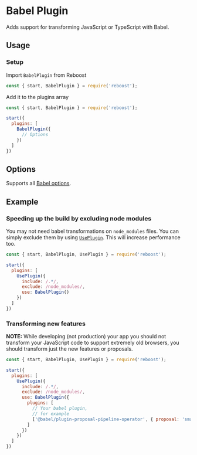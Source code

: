 # Babel Plugin
Adds support for transforming JavaScript or TypeScript with Babel.

## Usage
### Setup
Import `BabelPlugin` from Reboost
```js
const { start, BabelPlugin } = require('reboost');
```
Add it to the plugins array
```js
const { start, BabelPlugin } = require('reboost');

start({
  plugins: [
    BabelPlugin({
      // Options
    })
  ]
})
```

## Options
Supports all [Babel options](https://babeljs.io/docs/en/options).

## Example
### Speeding up the build by excluding node modules
You may not need babel transformations on `node_modules`
files. You can simply exclude them by using [`UsePlugin`](./use.md).
This will increase performance too.

```js
const { start, BabelPlugin, UsePlugin } = require('reboost');

start({
  plugins: [
    UsePlugin({
      include: /.*/,
      exclude: /node_modules/,
      use: BabelPlugin()
    })
  ]
})
```

### Transforming new features
**NOTE:** While developing (not production) your app you should not transform
your JavaScript code to support extremely old browsers,
you should transform just the new features or proposals.

```js
const { start, BabelPlugin, UsePlugin } = require('reboost');

start({
  plugins: [
    UsePlugin({
      include: /.*/,
      exclude: /node_modules/,
      use: BabelPlugin({
        plugins: [
          // Your babel plugin,
          // for example
          ['@babel/plugin-proposal-pipeline-operator', { proposal: 'smart' }]
        ]
      })
    })
  ]
})
```
